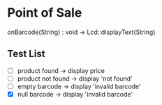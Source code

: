 # Point of Sale

onBarcode(String) : void -> Lcd::displayText(String)

## Test List

- [ ] product found -> display price
- [ ] product not found -> display 'not found'
- [ ] empty barcode -> display 'invalid barcode'
- [x] null barcode -> display 'invalid barcode'
